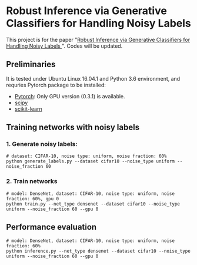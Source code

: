 # Robust Inference via Generative Classifiers for Handling Noisy Labels

This project is for the paper "[Robust Inference via Generative Classifiers for Handling Noisy Labels
](https://arxiv.org/abs/1901.11300)". Codes will be updated. 

## Preliminaries
It is tested under Ubuntu Linux 16.04.1 and Python 3.6 environment, and requries Pytorch package to be installed:

* [Pytorch](http://pytorch.org/): Only GPU version (0.3.1) is available.
* [scipy](https://github.com/scipy/scipy)
* [scikit-learn](http://scikit-learn.org/stable/)

## Training networks with noisy labels

### 1. Generate noisy labels:
```
# dataset: CIFAR-10, noise type: uniform, noise fraction: 60%
python generate_labels.py --dataset cifar10 --noise_type uniform --noise_fraction 60
```

### 2. Train networks
```
# model: DenseNet, dataset: CIFAR-10, noise type: uniform, noise fraction: 60%, gpu 0
python train.py --net_type densenet --dataset cifar10 --noise_type uniform --noise_fraction 60 --gpu 0
```

## Performance evaluation
```
# model: DenseNet, dataset: CIFAR-10, noise type: uniform, noise fraction: 60%
python inference.py --net_type densenet --dataset cifar10 --noise_type uniform --noise_fraction 60 --gpu 0
```
